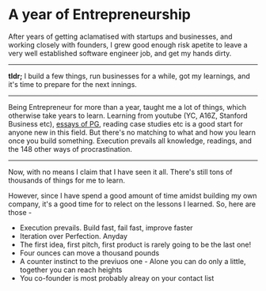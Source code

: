 # A year of Entrepreneurship

After years of getting aclamatised with startups and businesses, and working closely with founders,
I grew good enough risk apetite to leave a very well established software engineer job, and get my hands dirty.

----

**tldr;** I build a few things, run businesses for a while, got my learnings, and it's time to prepare for the next innings.

----

Being Entrepreneur for more than a year, taught me a lot of things, which otherwise take years to learn.
Learning from youtube (YC, A16Z, Stanford Business etc), [essays of PG](https://paulgraham.com/articles.html), reading case studies etc is a good start for anyone new in this field.
But there's no matching to what and how you learn once you build something. Execution prevails all knowledge, readings, and the 148 other ways of procrastination.

----

Now, with no means I claim that I have seen it all.
There's still tons of thousands of things for me to learn.

However, since I have spend a good amount of time amidst building my own company, it's a good time for to relect on the lessons I learned.
So, here are those -

* Execution prevails. Build fast, fail fast, improve faster
* Iteration over Perfection. Anyday
* The first idea, first pitch, first product is rarely going to be the last one!
* Four ounces can move a thousand pounds
* A counter instinct to the previuos one - Alone you can do only a little, together you can reach heights
* You co-founder is most probably alreay on your contact list
